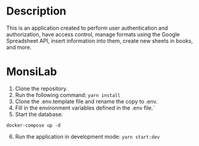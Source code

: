 


# Description 
This is an application created to perform user authentication and authorization, have access control, manage formats using the Google Spreadsheet API, insert information into them, create new sheets in books, and more.

# MonsiLab


1. Clone the repository.
2. Run the following command:
```yarn install```
3. Clone the .env.template file and rename the copy to .env.
4. Fill in the environment variables defined in the .env file.`
5. Start the database:

```
docker-compose up -d
```

6. Run the application in development mode:
 ```yarn start:dev```




